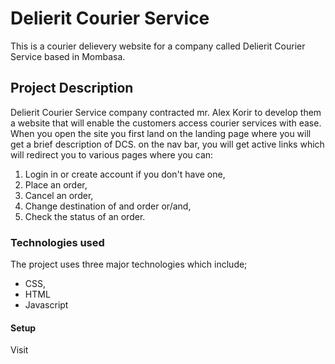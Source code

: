# Delierit Courier Service
This is a courier delievery website for a company called Delierit Courier Service based in Mombasa.
## Project Description
Delierit Courier Service company contracted mr. Alex Korir to develop them a website that will enable the customers access courier services with ease. 
When you open the site you first land on the landing page where you will get a brief description of DCS. on the nav bar, you will get active links which will redirect you to various pages where you can:
1. Login in or create account if you don't have one,
2. Place an order,
3. Cancel an order,
4. Change destination of and order or/and,
5. Check the status of an order.
### Technologies used
The project uses three major technologies which include;
* CSS,
* HTML
* Javascript
#### Setup
Visit 
